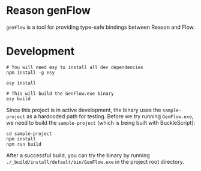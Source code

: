 # Reason genFlow

`genFlow` is a tool for providing type-safe bindings between Reason and Flow.

# Development

```
# You will need esy to install all dev dependencies
npm install -g esy

esy install

# This will build the GenFlow.exe binary
esy build
```

Since this project is in active development, the binary uses the
`sample-project` as a hardcoded path for testing. Before we try running
`GenFlow.exe`, we need to build the `sample-project` (which is being built
with BuckleScript):

```
cd sample-project
npm install
npm run build
```

After a successful build, you can try the binary by running
`./_build/install/default/bin/GenFlow.exe` in the project root directory.
